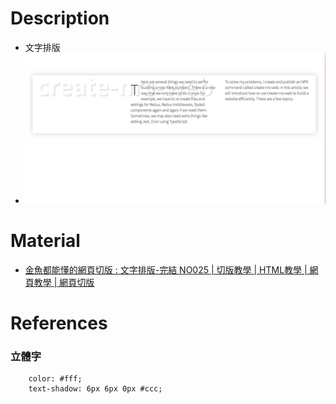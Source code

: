# Description
* 文字排版
* ![Preview](https://raw.githubusercontent.com/JenHsuan/web-layout-practice/master/article_9/preview/preview.png)

# Material
* [金魚都能懂的網頁切版 : 文字排版-完結 NO025 | 切版教學 | HTML教學 | 網頁教學 | 網頁切版](https://www.youtube.com/watch?v=VN-GcKUkdis&t=203s)

# References
### 立體字
```
    color: #fff;
    text-shadow: 6px 6px 0px #ccc;

```
